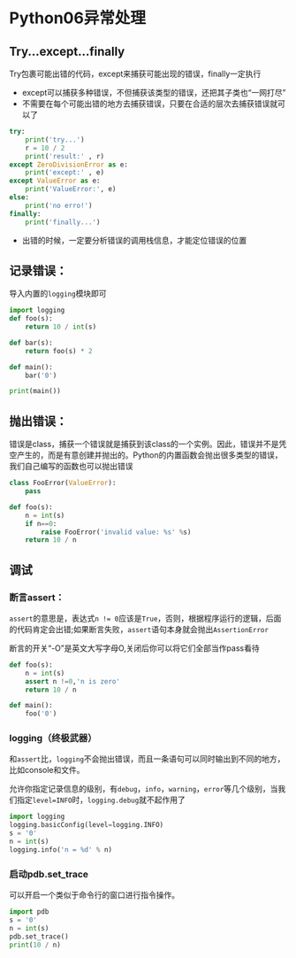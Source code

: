# Python06异常处理

## Try...except...finally

Try包裹可能出错的代码，except来捕获可能出现的错误，finally一定执行

- except可以捕获多种错误，不但捕获该类型的错误，还把其子类也“一网打尽”
- 不需要在每个可能出错的地方去捕获错误，只要在合适的层次去捕获错误就可以了

```python
try:
    print('try...')
    r = 10 / 2
    print('result:' , r)
except ZeroDivisionError as e:
    print('except:' , e)
except ValueError as e:
    print('ValueError:', e)
else:
    print('no erro!')
finally:
    print('finally...')
```

-  出错的时候，一定要分析错误的调用栈信息，才能定位错误的位置

## 记录错误：

导入内置的`logging`模块即可

```python
import logging
def foo(s):
    return 10 / int(s)

def bar(s):
    return foo(s) * 2

def main():
    bar('0')

print(main())
```

## 抛出错误：

错误是class，捕获一个错误就是捕获到该class的一个实例。因此，错误并不是凭空产生的，而是有意创建并抛出的。Python的内置函数会抛出很多类型的错误，我们自己编写的函数也可以抛出错误

```python
class FooError(ValueError):
    pass

def foo(s):
    n = int(s)
    if n==0:
        raise FooError('invalid value: %s' %s)
    return 10 / n
```

## 调试

### 断言assert：

`assert`的意思是，表达式`n != 0`应该是`True`，否则，根据程序运行的逻辑，后面的代码肯定会出错;如果断言失败，`assert`语句本身就会抛出`AssertionError`

断言的开关“-O”是英文大写字母O,关闭后你可以将它们全部当作pass看待

```python
def foo(s):
    n = int(s)
    assert n !=0,'n is zero'
    return 10 / n

def main():
    foo('0')
```

### logging（终极武器）

和`assert`比，`logging`不会抛出错误，而且一条语句可以同时输出到不同的地方，比如console和文件。

允许你指定记录信息的级别，有`debug`，`info`，`warning`，`error`等几个级别，当我们指定`level=INFO`时，`logging.debug`就不起作用了

```python
import logging 
logging.basicConfig(level=logging.INFO)
s = '0'
n = int(s)
logging.info('n = %d' % n)
```

### 启动pdb.set_trace

可以开启一个类似于命令行的窗口进行指令操作。

```python
import pdb
s = '0'
n = int(s)
pdb.set_trace()
print(10 / n)
```



